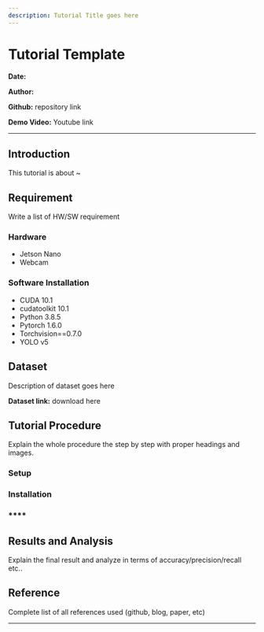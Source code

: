 ```yaml
---
description: Tutorial Title goes here
---
```


# Tutorial Template

**Date:**

**Author:**

**Github:**  repository link

**Demo Video:**  Youtube link

****

## Introduction

This tutorial is about \~

## Requirement

Write a list of HW/SW requirement

### Hardware

* Jetson Nano
* Webcam&#x20;

### Software Installation

* CUDA 10.1
* cudatoolkit 10.1
* Python 3.8.5&#x20;
* Pytorch  1.6.0
* Torchvision==0.7.0
* YOLO v5

## Dataset

Description of dataset goes here

**Dataset link:** download here

## Tutorial Procedure

Explain the whole procedure the step by step with proper headings and images. &#x20;

### Setup

### Installation

### ****

## Results and Analysis

Explain the final result and analyze  in terms of accuracy/precision/recall etc..

## Reference

Complete list of all references used (github, blog, paper, etc)

****
